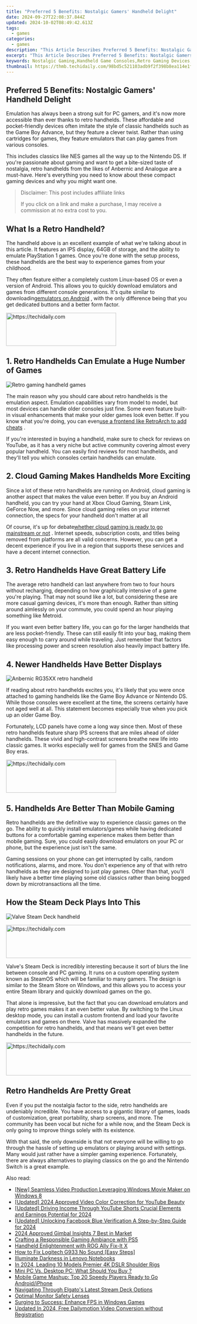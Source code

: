 ```yaml
---
title: "Preferred 5 Benefits: Nostalgic Gamers' Handheld Delight"
date: 2024-09-27T22:08:37.844Z
updated: 2024-10-02T08:49:42.613Z
tags:
  - games
categories:
  - games
description: "This Article Describes Preferred 5 Benefits: Nostalgic Gamers' Handheld Delight"
excerpt: "This Article Describes Preferred 5 Benefits: Nostalgic Gamers' Handheld Delight"
keywords: Nostalgic Gaming,Handheld Game Consoles,Retro Gaming Devices,Portable Console Advantages,Gamer's Portable Selection,Compact Handheld Gaming Systems,Handheld Nostalgia Experience
thumbnail: https://thmb.techidaily.com/98bd5c521103adb9f2f398b8ea114e1ff33040cece118b77c428c885565f6981.jpg
---
```


## Preferred 5 Benefits: Nostalgic Gamers' Handheld Delight

 Emulation has always been a strong suit for PC gamers, and it's now more accessible than ever thanks to retro handhelds. These affordable and pocket-friendly devices often imitate the style of classic handhelds such as the Game Boy Advance, but they feature a clever twist. Rather than using cartridges for games, they feature emulators that can play games from various consoles.

 This includes classics like NES games all the way up to the Nintendo DS. If you're passionate about gaming and want to get a bite-sized taste of nostalgia, retro handhelds from the likes of Anbernic and Analogue are a must-have. Here's everything you need to know about these compact gaming devices and why you might want one.

>  Disclaimer: This post includes affiliate links
>
>  If you click on a link and make a purchase, I may receive a commission at no extra cost to you.
>

## What Is a Retro Handheld?

 The handheld above is an excellent example of what we're talking about in this article. It features an IPS display, 64GB of storage, and the ability to emulate PlayStation 1 games. Once you're done with the setup process, these handhelds are the best way to experience games from your childhood.

 They often feature either a completely custom Linux-based OS or even a version of Android. This allows you to quickly download emulators and games from different console generations. It's quite similar to downloading[emulators on Android](https://www.makeuseof.com/tag/best-game-emulators-for-android/) , with the only difference being that you get dedicated buttons and a better form factor.

<!-- affiliate ads begin -->
<a href="https://aligracehair.sjv.io/c/5597632/1997675/19272" target="_top" id="1997675">
  <img src="//a.impactradius-go.com/display-ad/19272-1997675" border="0" alt="https://techidaily.com" width="300" height="90"/>
</a>
<img height="0" width="0" src="https://aligracehair.sjv.io/i/5597632/1997675/19272" style="position:absolute;visibility:hidden;" border="0" />
<!-- affiliate ads end -->

## 1\. Retro Handhelds Can Emulate a Huge Number of Games

![Retro gaming handheld games](https://static1.makeuseofimages.com/wordpress/wp-content/uploads/2023/07/retro-gaming-handheld-games.jpg)

 The main reason why you should care about retro handhelds is the emulation aspect. Emulation capabilities vary from model to model, but most devices can handle older consoles just fine. Some even feature built-in visual enhancements that make your older games look even better. If you know what you're doing, you can even[use a frontend like RetroArch to add cheats](https://www.makeuseof.com/how-to-use-retroarch-cheat-retro-games/) .

 If you're interested in buying a handheld, make sure to check for reviews on YouTube, as it has a very niche but active community covering almost every popular handheld. You can easily find reviews for most handhelds, and they'll tell you which consoles certain handhelds can emulate.

## 2\. Cloud Gaming Makes Handhelds More Exciting

 Since a lot of these retro handhelds are running on Android, cloud gaming is another aspect that makes the value even better. If you buy an Android handheld, you can try your hand at Xbox Cloud Gaming, Steam Link, GeForce Now, and more. Since cloud gaming relies on your internet connection, the specs for your handheld don't matter at all

 Of course, it's up for debate[whether cloud gaming is ready to go mainstream or not](https://www.makeuseof.com/cloud-gaming-mainstream/) . Internet speeds, subscription costs, and titles being removed from platforms are all valid concerns. However, you can get a decent experience if you live in a region that supports these services and have a decent internet connection.

## 3\. Retro Handhelds Have Great Battery Life

 The average retro handheld can last anywhere from two to four hours without recharging, depending on how graphically intensive of a game you're playing. That may not sound like a lot, but considering these are more casual gaming devices, it's more than enough. Rather than sitting around aimlessly on your commute, you could spend an hour playing something like Metroid.

 If you want even better battery life, you can go for the larger handhelds that are less pocket-friendly. These can still easily fit into your bag, making them easy enough to carry around while traveling. Just remember that factors like processing power and screen resolution also heavily impact battery life.

## 4\. Newer Handhelds Have Better Displays

![Anbernic RG35XX retro handheld](https://static1.makeuseofimages.com/wordpress/wp-content/uploads/2023/07/anbernic-rg35xx-retro-handheld.jpg)

 If reading about retro handhelds excites you, it's likely that you were once attached to gaming handhelds like the Game Boy Advance or Nintendo DS. While those consoles were excellent at the time, the screens certainly have not aged well at all. This statement becomes especially true when you pick up an older Game Boy.

 Fortunately, LCD panels have come a long way since then. Most of these retro handhelds feature sharp IPS screens that are miles ahead of older handhelds. These vivid and high-contrast screens breathe new life into classic games. It works especially well for games from the SNES and Game Boy eras.

<!-- affiliate ads begin -->
<a href="https://aligracehair.sjv.io/c/5597632/1934254/19272" target="_top" id="1934254">
  <img src="//a.impactradius-go.com/display-ad/19272-1934254" border="0" alt="https://techidaily.com" width="300" height="90"/>
</a>
<img height="0" width="0" src="https://aligracehair.sjv.io/i/5597632/1934254/19272" style="position:absolute;visibility:hidden;" border="0" />
<!-- affiliate ads end -->

## 5\. Handhelds Are Better Than Mobile Gaming

 Retro handhelds are the definitive way to experience classic games on the go. The ability to quickly install emulators/games while having dedicated buttons for a comfortable gaming experience makes them better than mobile gaming. Sure, you could easily download emulators on your PC or phone, but the experience just isn't the same.

 Gaming sessions on your phone can get interrupted by calls, random notifications, alarms, and more. You don't experience any of that with retro handhelds as they are designed to just play games. Other than that, you'll likely have a better time playing some old classics rather than being bogged down by microtransactions all the time.

## How the Steam Deck Plays Into This

![Valve Steam Deck handheld](https://static1.makeuseofimages.com/wordpress/wp-content/uploads/2023/07/valve-steam-deck-handheld.jpg)

<!-- affiliate ads begin -->
<a href="https://aidotcom.pxf.io/c/5597632/2129043/19576" target="_top" id="2129043">
  <img src="//a.impactradius-go.com/display-ad/19576-2129043" border="0" alt="https://techidaily.com" width="728" height="90"/>
</a>
<img height="0" width="0" src="https://aidotcom.pxf.io/i/5597632/2129043/19576" style="position:absolute;visibility:hidden;" border="0" />
<!-- affiliate ads end -->

 Valve's Steam Deck is incredibly interesting because it sort of blurs the line between console and PC gaming. It runs on a custom operating system known as SteamOS which will be familiar to many gamers. The design is similar to the Steam Store on Windows, and this allows you to access your entire Steam library and quickly download games on the go.

 That alone is impressive, but the fact that you can download emulators and play retro games makes it an even better value. By switching to the Linux desktop mode, you can install a custom frontend and load your favorite emulators and games on there. Valve has massively expanded the competition for retro handhelds, and that means we'll get even better handhelds in the future.

<!-- affiliate ads begin -->
<a href="https://laganoo.pxf.io/c/5597632/1484944/16446" target="_top" id="1484944">
  <img src="//a.impactradius-go.com/display-ad/16446-1484944" border="0" alt="https://techidaily.com" width="728" height="90"/>
</a>
<img height="0" width="0" src="https://laganoo.pxf.io/i/5597632/1484944/16446" style="position:absolute;visibility:hidden;" border="0" />
<!-- affiliate ads end -->

## Retro Handhelds Are Pretty Great

 Even if you put the nostalgia factor to the side, retro handhelds are undeniably incredible. You have access to a gigantic library of games, loads of customization, great portability, sharp screens, and more. The community has been vocal but niche for a while now, and the Steam Deck is only going to improve things solely with its existence.

 With that said, the only downside is that not everyone will be willing to go through the hassle of setting up emulators or playing around with settings. Many would just rather have a simpler gaming experience. Fortunately, there are always alternatives to playing classics on the go and the Nintendo Switch is a great example.

<ins class="adsbygoogle"
     style="display:block"
     data-ad-format="autorelaxed"
     data-ad-client="ca-pub-7571918770474297"
     data-ad-slot="1223367746"></ins>

<ins class="adsbygoogle"
     style="display:block"
     data-ad-client="ca-pub-7571918770474297"
     data-ad-slot="8358498916"
     data-ad-format="auto"
     data-full-width-responsive="true"></ins>

<span class="atpl-alsoreadstyle">Also read:</span>
<div><ul>
<li><a href="https://extra-approaches.techidaily.com/new-seamless-video-production-leveraging-windows-movie-maker-on-windows-8/"><u>[New] Seamless Video Production Leveraging Windows Movie Maker on Windows 8</u></a></li>
<li><a href="https://youtube-lab.techidaily.com/ed-2024-approved-video-color-correction-for-youtube-beauty/"><u>[Updated] 2024 Approved Video Color Correction for YouTube Beauty</u></a></li>
<li><a href="https://youtube-data.techidaily.com/ed-driving-income-through-youtube-shorts-crucial-elements-and-earnings-potential-for-2024/"><u>[Updated] Driving Income Through YouTube Shorts Crucial Elements and Earnings Potential for 2024</u></a></li>
<li><a href="https://facebook-video-content.techidaily.com/updated-unlocking-facebook-blue-verification-a-step-by-step-guide-for-2024/"><u>[Updated] Unlocking Facebook Blue Verification A Step-by-Step Guide for 2024</u></a></li>
<li><a href="https://some-techniques.techidaily.com/2024-approved-gimbal-insights-7-best-in-market/"><u>2024 Approved Gimbal Insights 7 Best in Market</u></a></li>
<li><a href="https://games-able.techidaily.com/crafting-a-responsible-gaming-ambiance-with-ps5/"><u>Crafting a Responsible Gaming Ambiance with PS5</u></a></li>
<li><a href="https://games-able.techidaily.com/handheld-enlightenment-with-rog-ally-fix-it-x/"><u>Handheld Enlightenment with ROG Ally Fix-It X</u></a></li>
<li><a href="https://sound-issues.techidaily.com/how-to-fix-logitech-g933-no-sound-easy-steps/"><u>How to Fix Logitech G933 No Sound [Easy Steps]</u></a></li>
<li><a href="https://network-issues.techidaily.com/illuminate-darkness-in-lenovo-notebooks/"><u>Illuminate Darkness in Lenovo Notebooks</u></a></li>
<li><a href="https://extra-skills.techidaily.com/in-2024-leading-10-models-premier-4k-dslr-shoulder-rigs/"><u>In 2024, Leading 10 Models Premier 4K DSLR Shoulder Rigs</u></a></li>
<li><a href="https://games-able.techidaily.com/mini-pc-vs-desktop-pc-what-should-you-buy/"><u>Mini PC Vs. Desktop PC: What Should You Buy ?</u></a></li>
<li><a href="https://games-able.techidaily.com/mobile-game-mashup-top-20-speedy-players-ready-to-go-androidiphone/"><u>Mobile Game Mashup: Top 20 Speedy Players Ready to Go Android/iPhone</u></a></li>
<li><a href="https://games-able.techidaily.com/navigating-through-elgatos-latest-stream-deck-options/"><u>Navigating Through Elgato's Latest Stream Deck Options</u></a></li>
<li><a href="https://games-able.techidaily.com/optimal-monitor-safety-lenses/"><u>Optimal Monitor Safety Lenses</u></a></li>
<li><a href="https://games-able.techidaily.com/surging-to-success-enhance-fps-in-windows-games/"><u>Surging to Success: Enhance FPS in Windows Games</u></a></li>
<li><a href="https://video-creation-software.techidaily.com/updated-in-2024-free-dailymotion-video-conversion-without-registration/"><u>Updated In 2024, Free Dailymotion Video Conversion without Registration</u></a></li>
</ul></div>

